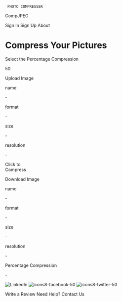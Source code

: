      PHOTO COMPRESSER    

CompJPEG

Sign In Sign Up About

Compress Your Pictures
======================

Select the Percentage Compression 

50

Upload Image

name

\-

format

\-

size

\-

resolution

\-

Click to  
Compress

Download Image

name

\-

format

\-

size

\-

resolution

\-

Percentage Compression

\-

![LinkedIn](https://i.ibb.co/qR5nsWN/icons8-linkedin-50.png) ![icons8-facebook-50](https://i.ibb.co/T2ny9JJ/icons8-facebook-50.png) ![icons8-twitter-50](https://i.ibb.co/vVQfQJx/icons8-twitter-50.png)

Write a Review Need Help? Contact Us

